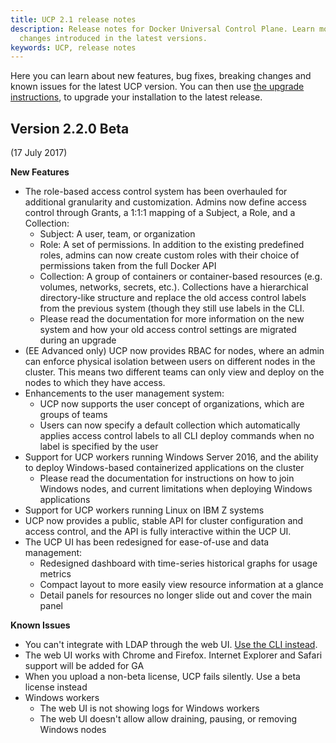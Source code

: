 ```yaml
---
title: UCP 2.1 release notes
description: Release notes for Docker Universal Control Plane. Learn more about the
  changes introduced in the latest versions.
keywords: UCP, release notes
---
```


Here you can learn about new features, bug fixes, breaking changes and
known issues for the latest UCP version.
You can then use [the upgrade instructions](admin/install/upgrade.md), to
upgrade your installation to the latest release.

## Version 2.2.0 Beta

(17 July 2017)

**New Features**

* The role-based access control system has been  overhauled for additional
granularity and customization. Admins now define access control through Grants,
a 1:1:1 mapping of a Subject, a Role, and a Collection:
  * Subject: A user, team, or organization
  * Role: A set of permissions. In addition to the existing predefined roles,
  admins can now create custom roles with their choice of permissions taken
  from the full Docker API
  * Collection: A group of containers or container-based resources (e.g. volumes,
  networks, secrets, etc.). Collections have a hierarchical directory-like structure
  and replace the old access control labels from the previous system (though they
  still use labels in the CLI.
  * Please read the documentation <here> for more information on the new system
  and how your old access control settings are migrated during an upgrade
* (EE Advanced only) UCP now provides RBAC for nodes, where an admin can enforce
physical isolation between users on different nodes in the cluster. This means two
different teams can only view and deploy on the nodes to which they have access.
* Enhancements to the user management system:
  * UCP now supports the user concept of organizations, which are groups of teams
  * Users can now specify a default collection which automatically applies
  access control labels to all CLI deploy commands when no label is specified
  by the user
* Support for UCP workers running Windows Server 2016, and the ability to deploy
Windows-based containerized applications on the cluster
  * Please read the documentation <here> for instructions on how to join
  Windows nodes, and current limitations when deploying Windows applications
* Support for UCP workers running Linux on IBM Z systems
* UCP now provides a public, stable API for cluster configuration and access control,
and the API is fully interactive within the UCP UI.
* The UCP UI has been redesigned for ease-of-use and data management:
  * Redesigned dashboard with time-series historical graphs for usage metrics
  * Compact layout to more easily view resource information at a glance
  * Detail panels for resources no longer slide out and cover the main panel

**Known Issues**

* You can't integrate with LDAP through the web UI. [Use the CLI instead](admin/configure/external-auth/enable-ldap-config-file.md).
* The web UI works with Chrome and Firefox. Internet Explorer and Safari
support will be added for GA
* When you upload a non-beta license, UCP fails silently. Use a beta license instead
* Windows workers
  * The web UI is not showing logs for Windows workers
  * The web UI doesn't allow allow draining, pausing, or removing Windows nodes
